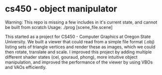 # cs450 - object manipulator

Warning: This repo is missing a few includes in it's current state, and cannot be built from scratch
         Usage: ./prog [scene_file.scene]

This started as a project for CS450 - Computer Graphics at Oregon State University. We built a viewer that could read from a simple file format (.obj) listing sets of triangle vertices and render these as images, which we could then rotate, translate and scale. I improved this project by adding multiple different shader states (cel, gouraud, phong), more intuitive object manipulation, and improved the performance of the viewer by using VBOs and VAOs efficiently.

